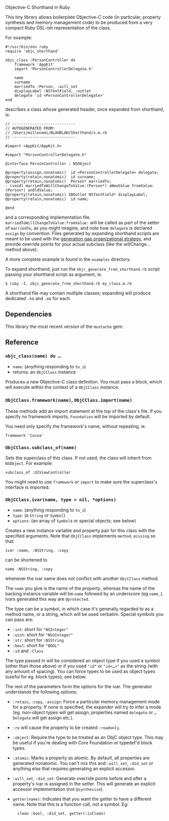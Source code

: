 Objective-C Shorthand in Ruby

This tiny library allows boilerplate Objective-C code (in particular, property synthesis and memory management code) to be produced from a very compact Ruby DSL-ish representation of the class.

For example:

	#!/usr/bin/env ruby
	require 'objc_shorthand'

	objc_class :PersonController do
		framework 'AppKit'
		import 'PersonControllerDelegate.h'

		name
		surname
		marriedTo :Person, :will_set
		displayLabel :NSTextField, :outlet
		delegate 'id <PersonControllerDelegate>'
	end
	
describes a class whose generated header, once expanded from shorthand, is:

	
	// ----------------------------
	// AUTOGENERATED FROM:
	// /Users/millenomi/BLAHBLAH/Shorthand/x.m.rb
	// ----------------------------

	#import <AppKit/AppKit.h>

	#import "PersonControllerDelegate.h"

	@interface PersonController : NSObject

	@property(assign,nonatomic)  id <PersonControllerDelegate> delegate;
	@property(retain,nonatomic)  id surname;
	@property(retain,nonatomic)  Person* marriedTo;
	- (void) marriedToWillChangeToValue:(Person*) aNewValue fromValue:(Person*) anOldValue;
	@property(retain,nonatomic) IBOutlet NSTextField* displayLabel;
	@property(retain,nonatomic)  id name;

	@end

	
and a corresponding implementation file. `marriedToWillChangeToValue:fromValue:` will be called as part of the setter of `marriedTo`, as you might imagine, and note how `delegate` is declared `assign` by convention. Files generated by expanding shorthand scripts are meant to be used with the [generation gap organizational strategy](http://heikobehrens.net/2009/04/23/generation-gap-pattern/), and provide override points for your actual subclass (like the willChange… method above).

A more complete example is found in the `examples` directory.

To expand shorthand, just run the `objc_generate_from_shorthand.rb` script passing your shorthand script as argument, ie.

	$ ruby -I. objc_generate_from_shorthand.rb my_class.m.rb

A shorthand file may contain multiple classes; expanding will produce dedicated `.h`s and `.m`s for each.

## Dependencies

This library the most recent version of the `mustache` gem.

## Reference

### `objc_class(name) do …`

* `name`: (anything responding to `to_s`)
* returns: an `ObjCClass` instance

Produces a new Objective-C class definition. You must pass a block, which will execute within the context of a `ObjCClass` instance.

### `ObjCClass.framework(name)`, `ObjCClass.import(name)`

These methods add an import statement at the top of the class's file. If you specify no framework imports, `Foundation` will be imported by default.

You need only specify the framework's name, without repeating; ie.

	framework 'Cocoa'
	
### `ObjCClass.subclass_of(name)`

Sets the superclass of this class. If not used, the class will inherit from `NSObject`. For example:

	subclass_of :UIViewController
	
You might need to use `framework` or `import` to make sure the superclass's interface is imported.

### `ObjCClass.ivar(name, type = nil, *options)`

* `name`: (anything responding to `to_s`)
* `type`: (a `String` or `Symbol`)
* `options`: (an array of `Symbol`s or special objects; see below)

Creates a new instance variable and property pair for this class with the specified arguments. Note that `ObjCClass` implements `method_missing` so that:

	ivar :name, :NSString, :copy
	
can be shortened to

	name :NSString, :copy
	
whenever the ivar name does not conflict with another `ObjCClass` method.

The `name` you give is the name of the *property*, whereas the name of the backing instance variable will be `name` followed by an underscore (eg `name_`). Ivars generated this way are `@protected`.

The type can be a symbol, in which case it's generally regarded to as a method name, or a string, which will be used verbatim. Special symbols you can pass are:

* `:int`: short for `"NSInteger"`
* `:uint`: short for `"NSUInteger"`
* `:str`: short for `:NSString`
* `:bool`: short for `"BOOL"`
* `:id` and `:Class`

The type passed in will be considered an object type if you used a symbol (other than those above) or if you used `"id"` or `"id<…>"` as the string (with any amount of spacing). You can force types to be used as object types (useful for eg. block types); see below.

The rest of the parameters form the options for the ivar. The generator understands the following options:

* `:retain`, `:copy`, `:assign`: Force a particular memory management mode for a property. If none is specified, the expander will try to infer a mode (eg. non-object types will get assign; properties named `delegate` or `…Delegate` will get assign etc.).

* `:ro` will cause the property to be created `:readonly`.

* `:object`: Require the type to be treated as an ObjC object type. This may be useful if you're dealing with Core Foundation or typedef'd block types.

* `:atomic`: Marks a property as atomic. By default, all properties are generated nonatomic. You can't mix this and `:will_set`, `:did_set` or anything else that requires generating an explicit accessor.

* `:will_set`, `:did_set`: Generate override points before and after a property's ivar is assigned in the setter. This will generate an explicit accessor implementation (not `@synthesize`).

* `getter(name)`: Indicates that you want the getter to have a different name. Note that this is a function call, not a symbol. Eg:
	
		clean :bool, :did_set, getter(:isClean)
	
